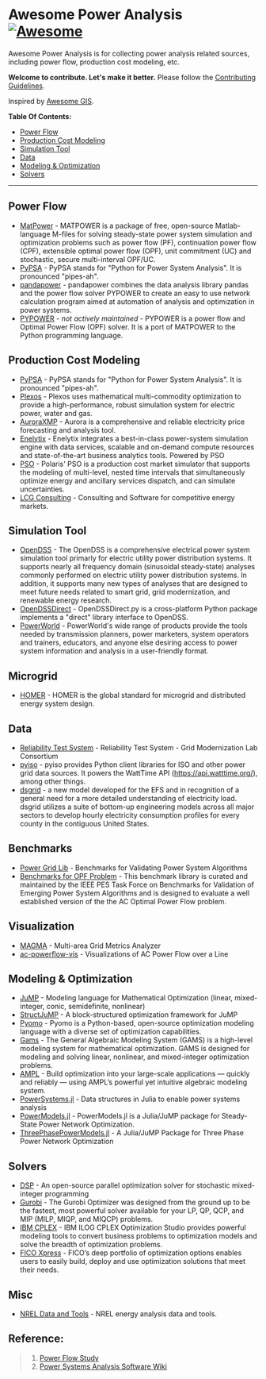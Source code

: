 # Awesome Power Analysis [![Awesome](https://cdn.rawgit.com/sindresorhus/awesome/d7305f38d29fed78fa85652e3a63e154dd8e8829/media/badge.svg)](https://github.com/andersonopt/awesome-power-analysis)

Awesome Power Analysis is for collecting power analysis related sources, including power flow, production cost modeling, etc.

**Welcome to contribute. Let's make it better.** Please follow the [Contributing Guidelines](https://github.com/sshuair/awesome-gis/blob/master/ContributingGuidelines.md).

Inspired by [Awesome GIS](https://github.com/sshuair/awesome-gis).

**Table Of Contents:**

- [Power Flow](#power-flow)
- [Production Cost Modeling](#production-cost-modeling)
- [Simulation Tool](#simulation-tool)
- [Data](#data)
- [Modeling & Optimization](#modeling-and-optimization)
- [Solvers](#solvers)


----




## Power Flow
- [MatPower](http://www.pserc.cornell.edu/matpower/) - MATPOWER is a package of free, open-source Matlab-language M-files for solving steady-state power system simulation and optimization problems such as power flow (PF), continuation power flow (CPF), extensible optimal power flow (OPF), unit commitment (UC) and stochastic, secure multi-interval OPF/UC.
- [PyPSA](https://github.com/PyPSA/PyPSA) - PyPSA stands for "Python for Power System Analysis". It is pronounced "pipes-ah".
- [pandapower](https://github.com/e2nIEE/pandapower) - pandapower combines the data analysis library pandas and the power flow solver PYPOWER to create an easy to use network calculation program aimed at automation of analysis and optimization in power systems.
- [PYPOWER](https://github.com/rwl/PYPOWER) - _not actively maintained_ - PYPOWER is a power flow and Optimal Power Flow (OPF) solver. It is a port of MATPOWER to the Python programming language.

## Production Cost Modeling
- [PyPSA](https://github.com/PyPSA/PyPSA) - PyPSA stands for "Python for Power System Analysis". It is pronounced "pipes-ah".
- [Plexos](https://energyexemplar.com/products/plexos-simulation-software/) - Plexos uses mathematical multi-commodity optimization to provide a high-performance, robust simulation system for electric power, water and gas.
- [AuroraXMP](https://energyexemplar.com/products/aurora-simulation-software/) - Aurora is a comprehensive and reliable electricity price forecasting and analysis tool. 
- [Enelytix](http://www.enelytix.com/) - Enelytix integrates a best-in-class power-system simulation engine with data services, scalable and on-demand compute resources and state-of-the-art business analytics tools.  Powered by PSO
- [PSO](http://psopt.com/pso/) - Polaris' PSO is a production cost market simulator that supports the modeling of multi-level, nested time intervals that simultaneously optimize energy and ancillary services dispatch, and can simulate uncertainties.
- [LCG Consulting](http://www.energyonline.com/) - Consulting and Software for competitive energy markets.

## Simulation Tool
- [OpenDSS](http://smartgrid.epri.com/SimulationTool.aspx) - The OpenDSS is a comprehensive electrical power system simulation tool primarly for electric utility power distribution systems. It supports nearly all frequency domain (sinusoidal steady‐state) analyses commonly performed on electric utility power distribution systems. In addition, it supports many new types of analyses that are designed to meet future needs related to smart grid, grid modernization, and renewable energy research. 
- [OpenDSSDirect](https://github.com/NREL/OpenDSSDirect.py) - OpenDSSDirect.py is a cross-platform Python package implements a "direct" library interface to OpenDSS. 
- [PowerWorld](https://www.powerworld.com/) - PowerWorld's wide range of products provide the tools needed by transmission planners, power marketers, system operators and trainers, educators, and anyone else desiring access to power system information and analysis in a user-friendly format.

## Microgrid
- [HOMER](https://www.homerenergy.com/) - HOMER is the global standard for microgrid and distributed energy system design.


## Data
- [Reliability Test System](https://github.com/GridMod/RTS-GMLC) - Reliability Test System - Grid Modernization Lab Consortium
- [pyiso](https://github.com/WattTime/pyiso) - pyiso provides Python client libraries for ISO and other power grid data sources. It powers the WattTime API (https://api.watttime.org/), among other things.
- [dsgrid](https://www.nrel.gov/analysis/electrification-futures.html) - a new model developed for the EFS and in recognition of a general need for a more detailed understanding of electricity load. dsgrid utilizes a suite of bottom-up engineering models across all major sectors to develop hourly electricity consumption profiles for every county in the contiguous United States.

## Benchmarks
- [Power Grid Lib](https://power-grid-lib.github.io/) - Benchmarks for Validating Power System Algorithms
- [Benchmarks for OPF Problem](https://github.com/power-grid-lib/pglib-opf) - 
This benchmark library is curated and maintained by the IEEE PES Task Force on Benchmarks for Validation of Emerging Power System Algorithms and is designed to evaluate a well established version of the the AC Optimal Power Flow problem. 

## Visualization
- [MAGMA](https://github.com/NREL/MAGMA) - Multi-area Grid Metrics Analyzer
- [ac-powerflow-vis](https://github.com/ccoffrin/ac-powerflow-vis) - Visualizations of AC Power Flow over a Line

## Modeling & Optimization
- [JuMP](https://github.com/JuliaOpt/JuMP.jl) - Modeling language for Mathematical Optimization (linear, mixed-integer, conic, semidefinite, nonlinear)
- [StructJuMP](https://github.com/StructJuMP/StructJuMP.jl) - A block-structured optimization framework for JuMP
- [Pyomo](http://www.pyomo.org/) - Pyomo is a Python-based, open-source optimization modeling language with a diverse set of optimization capabilities.
- [Gams](https://www.gams.com/) - The General Algebraic Modeling System (GAMS) is a high-level modeling system for mathematical optimization. GAMS is designed for modeling and solving linear, nonlinear, and mixed-integer optimization problems.
- [AMPL](https://ampl.com/) - Build optimization into your large-scale applications — quickly and reliably — using AMPL’s powerful yet intuitive algebraic modeling system.
- [PowerSystems.jl](https://github.com/NREL/PowerSystems.jl) - Data structures in Julia to enable power systems analysis
- [PowerModels.jl](https://github.com/lanl-ansi/PowerModels.jl) - PowerModels.jl is a Julia/JuMP package for Steady-State Power Network Optimization. 
- [ThreePhasePowerModels.jl](https://github.com/lanl-ansi/ThreePhasePowerModels.jl) - A Julia/JuMP Package for Three Phase Power Network Optimization

## Solvers
- [DSP](https://github.com/Argonne-National-Laboratory/DSP) - An open-source parallel optimization solver for stochastic mixed-integer programming
- [Gurobi](http://www.gurobi.com/index) - The Gurobi Optimizer was designed from the ground up to be the fastest, most powerful solver available for your LP, QP, QCP, and MIP (MILP, MIQP, and MIQCP) problems. 
- [IBM CPLEX](https://www.ibm.com/analytics/cplex-optimizer) - IBM ILOG CPLEX Optimization Studio provides powerful modeling tools to convert business problems to optimization models and solve  the breadth of optimization problems.
- [FICO Xpress](http://www.fico.com/en/products/fico-xpress-optimization) - FICO’s deep portfolio of optimization options enables users to easily build, deploy and use optimization solutions that meet their needs. 


## Misc
- [NREL Data and Tools](https://www.nrel.gov/analysis/data-tools.html) - NREL energy analysis data and tools.

## Reference:
>1. [Power Flow Study](https://en.wikipedia.org/wiki/Power-flow_study)
>2. [Power Systems Analysis Software Wiki](https://wiki.openelectrical.org/index.php?title=Power_Systems_Analysis_Software)